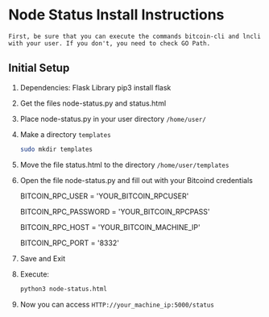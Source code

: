 # Node Status Install Instructions
`First, be sure that you can execute the commands bitcoin-cli and lncli with your user. If you don't, you need to check GO Path.`
## Initial Setup
1. Dependencies:
   Flask Library
   pip3 install flask
2. Get the files node-status.py and status.html
3. Place node-status.py in your user directory `/home/user/`
4. Make a directory `templates`
   ```bash
   sudo mkdir templates
   ```
5. Move the file status.html to the directory `/home/user/templates`

6. Open the file node-status.py and fill out with your Bitcoind credentials

   BITCOIN_RPC_USER = 'YOUR_BITCOIN_RPCUSER'

   BITCOIN_RPC_PASSWORD = 'YOUR_BITCOIN_RPCPASS'

   BITCOIN_RPC_HOST = 'YOUR_BITCOIN_MACHINE_IP'

   BITCOIN_RPC_PORT = '8332'

8. Save and Exit

9. Execute:
   ```bash
   python3 node-status.html
   ```
10. Now you can access `HTTP://your_machine_ip:5000/status`
   
